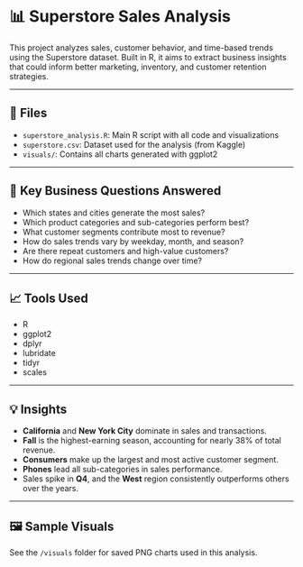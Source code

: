 # 📊 Superstore Sales Analysis

This project analyzes sales, customer behavior, and time-based trends using the Superstore dataset. Built in R, it aims to extract business insights that could inform better marketing, inventory, and customer retention strategies.

---

## 📁 Files

- `superstore_analysis.R`: Main R script with all code and visualizations
- `superstore.csv`: Dataset used for the analysis (from Kaggle)
- `visuals/`: Contains all charts generated with ggplot2

---

## 🧠 Key Business Questions Answered

- Which states and cities generate the most sales?
- Which product categories and sub-categories perform best?
- What customer segments contribute most to revenue?
- How do sales trends vary by weekday, month, and season?
- Are there repeat customers and high-value customers?
- How do regional sales trends change over time?

---

## 📈 Tools Used

- R
- ggplot2
- dplyr
- lubridate
- tidyr
- scales

---

## 💡 Insights

- **California** and **New York City** dominate in sales and transactions.
- **Fall** is the highest-earning season, accounting for nearly 38% of total revenue.
- **Consumers** make up the largest and most active customer segment.
- **Phones** lead all sub-categories in sales performance.
- Sales spike in **Q4**, and the **West** region consistently outperforms others over the years.

---

## 🖼️ Sample Visuals

See the `/visuals` folder for saved PNG charts used in this analysis.
